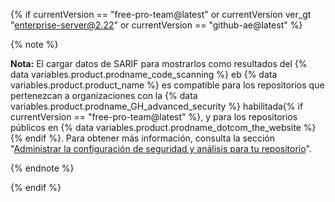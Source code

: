 {% if currentVersion == "free-pro-team@latest" or currentVersion ver_gt "enterprise-server@2.22" or currentVersion == "github-ae@latest" %}

{% note %}

**Nota:** El cargar datos de SARIF para mostrarlos como resultados del {% data variables.product.prodname_code_scanning %} eb {% data variables.product.product_name %} es compatible para los repositorios que pertenezcan a organizaciones con la {% data variables.product.prodname_GH_advanced_security %} habilitada{% if currentVersion == "free-pro-team@latest" %}, y para los repositorios públicos en {% data variables.product.prodname_dotcom_the_website %}{% endif %}. Para obtener más información, consulta la sección "[Administrar la configuración de seguridad y análisis para tu repositorio](/github/administering-a-repository/managing-security-and-analysis-settings-for-your-repository)".

{% endnote %}

{% endif %}
